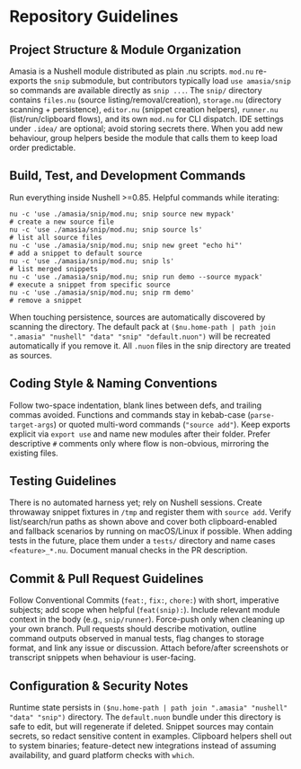 # Repository Guidelines

## Project Structure & Module Organization
Amasia is a Nushell module distributed as plain .nu scripts. `mod.nu` re-exports the `snip` submodule, but contributors typically load `use amasia/snip` so commands are available directly as `snip ...`. The `snip/` directory contains `files.nu` (source listing/removal/creation), `storage.nu` (directory scanning + persistence), `editor.nu` (snippet creation helpers), `runner.nu` (list/run/clipboard flows), and its own `mod.nu` for CLI dispatch. IDE settings under `.idea/` are optional; avoid storing secrets there. When you add new behaviour, group helpers beside the module that calls them to keep load order predictable.

## Build, Test, and Development Commands
Run everything inside Nushell >=0.85. Helpful commands while iterating:
```
nu -c 'use ./amasia/snip/mod.nu; snip source new mypack'                # create a new source file
nu -c 'use ./amasia/snip/mod.nu; snip source ls'                        # list all source files
nu -c 'use ./amasia/snip/mod.nu; snip new greet "echo hi"'             # add a snippet to default source
nu -c 'use ./amasia/snip/mod.nu; snip ls'                               # list merged snippets
nu -c 'use ./amasia/snip/mod.nu; snip run demo --source mypack'         # execute a snippet from specific source
nu -c 'use ./amasia/snip/mod.nu; snip rm demo'                          # remove a snippet
```
When touching persistence, sources are automatically discovered by scanning the directory. The default pack at `($nu.home-path | path join ".amasia" "nushell" "data" "snip" "default.nuon")` will be recreated automatically if you remove it. All `.nuon` files in the snip directory are treated as sources.

## Coding Style & Naming Conventions
Follow two-space indentation, blank lines between defs, and trailing commas avoided. Functions and commands stay in kebab-case (`parse-target-args`) or quoted multi-word commands (`"source add"`). Keep exports explicit via `export use` and name new modules after their folder. Prefer descriptive `#` comments only where flow is non-obvious, mirroring the existing files.

## Testing Guidelines
There is no automated harness yet; rely on Nushell sessions. Create throwaway snippet fixtures in `/tmp` and register them with `source add`. Verify list/search/run paths as shown above and cover both clipboard-enabled and fallback scenarios by running on macOS/Linux if possible. When adding tests in the future, place them under a `tests/` directory and name cases `<feature>_*.nu`. Document manual checks in the PR description.

## Commit & Pull Request Guidelines
Follow Conventional Commits (`feat:`, `fix:`, `chore:`) with short, imperative subjects; add scope when helpful (`feat(snip):`). Include relevant module context in the body (e.g., `snip/runner`). Force-push only when cleaning up your own branch. Pull requests should describe motivation, outline command outputs observed in manual tests, flag changes to storage format, and link any issue or discussion. Attach before/after screenshots or transcript snippets when behaviour is user-facing.

## Configuration & Security Notes
Runtime state persists in `($nu.home-path | path join ".amasia" "nushell" "data" "snip")` directory. The `default.nuon` bundle under this directory is safe to edit, but will regenerate if deleted. Snippet sources may contain secrets, so redact sensitive content in examples. Clipboard helpers shell out to system binaries; feature-detect new integrations instead of assuming availability, and guard platform checks with `which`.
